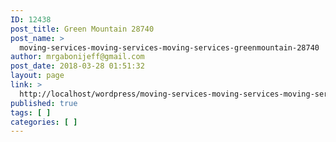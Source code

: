 ```yaml
---
ID: 12438
post_title: Green Mountain 28740
post_name: >
  moving-services-moving-services-moving-services-greenmountain-28740
author: mrgabonijeff@gmail.com
post_date: 2018-03-28 01:51:32
layout: page
link: >
  http://localhost/wordpress/moving-services-moving-services-moving-services-greenmountain-28740/
published: true
tags: [ ]
categories: [ ]
---
```

